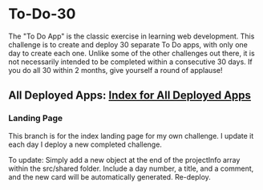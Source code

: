 # To-Do-30

The "To Do App" is the classic exercise in learning web development. This challenge is to create and deploy 30 separate To Do apps, with only one day to create each one. Unlike some of the other challenges out there, it is not necessarily intended to be completed within a consecutive 30 days. If you do all 30 within 2 months, give yourself a round of applause!

## All Deployed Apps: [Index for All Deployed Apps](https://todo.elijahwilcott.com/)

### Landing Page

This branch is for the index landing page for my own challenge. I update it each day I deploy a new completed challenge.

To update: Simply add a new object at the end of the projectInfo array within the src/shared folder. Include a day number, a title, and a comment, and the new card will be automatically generated. Re-deploy.